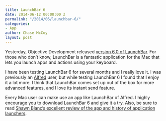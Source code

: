 ```yaml
---
title: LaunchBar 6
date: 2014-06-12 00:00:00 Z
permalink: "/2014/06/launchbar-6/"
categories:
- App
author: Chase McCoy
layout: post
---
```


Yesterday, Objective Development released [version 6.0 of LaunchBar][1]. For those who don&#8217;t know, LaunchBar is a fantastic application for the Mac that lets you launch apps and actions using your keyboard.

I have been testing LaunchBar 6 for several months and I really love it. I was previously an [Alfred][2] user, but while testing LaunchBar 6 I found that I enjoy it a lot more. I think that LaunchBar comes set up out of the box for more advanced features, and I love its instant send feature.

Every Mac user can make use an app like LaunchBar of Alfred. I highly encourage you to download LaunchBar 6 and give it a try. Also, be sure to read [Shawn Blanc&#8217;s excellent review of the app and history of application launchers][3].

 [1]: http://www.obdev.at/products/launchbar/index.html
 [2]: http://www.alfredapp.com/
 [3]: http://shawnblanc.net/2014/06/command-space-a-review-of-launchbar-and-a-history-of-application-launchers/
